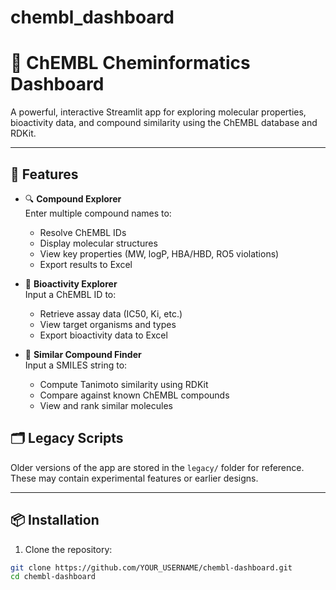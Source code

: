 # chembl_dashboard
# 🧬 ChEMBL Cheminformatics Dashboard

A powerful, interactive Streamlit app for exploring molecular properties, bioactivity data, and compound similarity using the ChEMBL database and RDKit.

---

## 🚀 Features

- 🔍 **Compound Explorer**  
  Enter multiple compound names to:
  - Resolve ChEMBL IDs
  - Display molecular structures
  - View key properties (MW, logP, HBA/HBD, RO5 violations)
  - Export results to Excel

- 🎯 **Bioactivity Explorer**  
  Input a ChEMBL ID to:
  - Retrieve assay data (IC50, Ki, etc.)
  - View target organisms and types
  - Export bioactivity data to Excel

- 🔎 **Similar Compound Finder**  
  Input a SMILES string to:
  - Compute Tanimoto similarity using RDKit
  - Compare against known ChEMBL compounds
  - View and rank similar molecules
## 🗂 Legacy Scripts

Older versions of the app are stored in the `legacy/` folder for reference. These may contain experimental features or earlier designs.

---

## 📦 Installation

1. Clone the repository:

```bash
git clone https://github.com/YOUR_USERNAME/chembl-dashboard.git
cd chembl-dashboard
